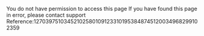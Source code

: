 You do not have permission to access this page If you have found this page in error, please contact support Reference:127039751034521025801091233101953848745120034968299102359